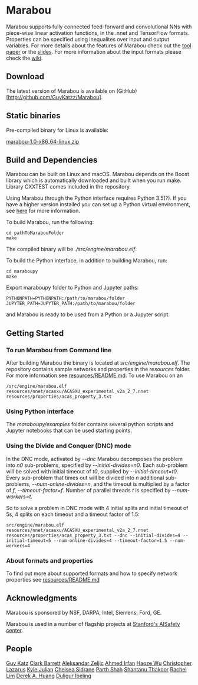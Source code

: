 #  Marabou

Marabou supports fully connected feed-forward and convolutional NNs with
piece-wise linear activation functions, in the .nnet and TensorFlow formats.
Properties can be specified using inequalites over input and output variables.
For more details about the features of Marabou check out the [tool
paper](marabouCAV2019.pdf) or the [slides](marabouSlides.pdf). For more
information about the input formats please check the
[wiki](https://github.com/guykatzz/Marabou/wiki/Marabou-Input-Formats).

Download
------------------------------------------------------------------------------
The latest version of Marabou is available on (GitHub)[http://github.com/GuyKatzz/Marabou].

## Static binaries

Pre-compiled binary for Linux is available:

[marabou-1.0-x86_64-linux.zip](https://aisafety.stanford.edu/marabou/marabou-1.0-x86_64-linux.zip)

Build and Dependencies
------------------------------------------------------------------------------
Marabou can be built on Linux and macOS. Marabou depends on the Boost library
which is automatically downloaded and built when you run make. Library CXXTEST
comes included in the repository.

Using Marabou through the Python interface requires Python 3.5(?). If you have a
higher version installed you can set up a Python virtual environment, see
[here](https://docs.python.org/3/tutorial/venv.html) for more information.


To build Marabou, run the following:
```
cd pathToMarabouFolder
make
```
The compiled binary will be *./src/engine/marabou.elf*. 

To build the Python interface, in addition to building Marabou, run:
```
cd maraboupy
make
```

Export maraboupy folder to Python and Jupyter paths:
```
PYTHONPATH=PYTHONPATH:/path/to/marabou/folder
JUPYTER_PATH=JUPYTER_PATH:/path/to/marabou/folder
```
and Marabou is ready to be used from a Python or a Jupyter script.

Getting Started
-----------------------------------------------------------------------------
### To run Marabou from Command line 
After building Marabou the binary is located at *src/engine/marabou.elf*. The
repository contains sample networks and properties in the *resources* folder.
For more information see [resources/README.md](resources/README.md). To use
Marabou on an 

```
/src/engine/marabou.elf resources/nnet/acasxu/ACASXU_experimental_v2a_2_7.nnet resources/properties/acas_property_3.txt
```


### Using Python interface 
The *maraboupy/examples* folder contains several python scripts and Jupyter
notebooks that can be used starting points. 

### Using the Divide and Conquer (DNC) mode
In the DNC mode, activated by *--dnc* Marabou decomposes the problem into *n0*
sub-problems, specified by *--initial-divides=n0*. Each sub-problem will be
solved with initial timeout of *t0*, supplied by *--initial-timeout=t0*. Every
sub-problem that times out will be divided into *n* additional sub-problems,
*--num-online-divides=n*, and the timeout is multiplied by a factor of *f*,
*--timeout-factor=f*. Number of parallel threads *t* is specified by
*--num-workers=t*.

So to solve a problem in DNC mode with 4 initial splits and initial timeout of 5s, 4 splits on each timeout and a timeout factor of 1.5:
```
src/engine/marabou.elf resources/nnet/acasxu/ACASXU_experimental_v2a_2_7.nnet resources/properties/acas_property_3.txt --dnc --initial-divides=4 --initial-timeout=5 --num-online-divides=4 --timeout-factor=1.5 --num-workers=4
```

### About formats and properties
To find out more about supported formats and how to specify network properties
see [resources/README.md](resources/README.md)

Acknowledgments
-----------------------------------------------------------------------------
Marabou is sponsored by NSF, DARPA, Intel, Siemens, Ford, GE.


Marabou is used in a number of flagship projects at [Stanford's AISafety
center](http://aisafety.stanford.edu).



People
-----------------------------------------------------------------------------
[Guy Katz](https://www.katz-lab.com/)
[Clark Barrett](http://theory.stanford.edu/~barrett/)
[Aleksandar Zeljic](https://profiles.stanford.edu/aleksandar-zeljic)
[Ahmed Irfan](https://profiles.stanford.edu/ahmed-irfan)
[Haoze Wu](http://www.haozewu.com/)
[Christopher Lazarus](https://profiles.stanford.edu/christopher-lazarus-garcia)
[Kyle Julian](https://www.linkedin.com/in/kyjulian) 
[Chelsea Sidrane](https://www.linkedin.com/in/chelseasidrane)
[Parth Shah](https://www.linkedin.com/in/parthshah1995)
[Shantanu Thakoor](https://in.linkedin.com/in/shantanu-thakoor-4b2630142) 
[Rachel Lim](https://rachellim.github.io/)
[Derek A. Huang]() 
[Duligur Ibeling]()
